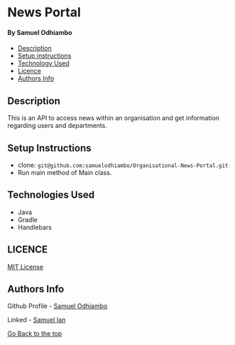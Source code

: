# News Portal
#### By Samuel Odhiambo


- [Description](#description)
- [Setup instructions](#setup-instructions)
- [Technology Used](#technologies-used)
- [Licence](#License)
- [Authors Info](#Authors-info)

## Description
<p>This is an API to access news within an organisation and get information regarding users and departments.</p>

## Setup Instructions
* clone: ``` git@github.com:samuelodhiambo/Organisational-News-Portal.git ```
* Run main method of Main class.

## Technologies Used
* Java
* Gradle
* Handlebars


## LICENCE
[MIT License](LICENSE)

## Authors Info
Github Profile - [Samuel Odhiambo](https://github.com/samuelodhiambo)

Linked - [Samuel Ian](https://www.linkedin.com/in/osamwelian3/)

[Go Back to the top](#news-portal)